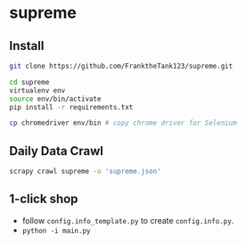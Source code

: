 # supreme


## Install

```bash
git clone https://github.com/FranktheTank123/supreme.git

cd supreme
virtualenv env
source env/bin/activate
pip install -r requirements.txt

cp chromedriver env/bin # copy chrome driver for Selenium
```

## Daily Data Crawl
```bash
scrapy crawl supreme -o 'supreme.json'
```

## 1-click shop

- follow `config.info_template.py` to create `config.info.py`.
- `python -i main.py`